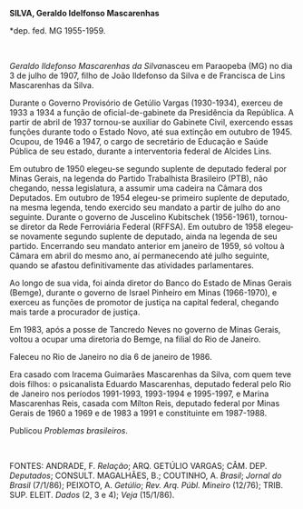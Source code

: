 **SILVA, Geraldo Idelfonso Mascarenhas**

\*dep. fed. MG 1955-1959.

 

*Geraldo Ildefonso Mascarenhas da Silva*nasceu em Paraopeba (MG) no dia
3 de julho de 1907, filho de João Ildefonso da Silva e de Francisca de
Lins Mascarenhas da Silva.

Durante o Governo Provisório de Getúlio Vargas (1930-1934), exerceu de
1933 a 1934 a função de oficial-de-gabinete da Presidência da República.
A partir de abril de 1937 tornou-se auxiliar do Gabinete Civil,
exercendo essas funções durante todo o Estado Novo, até sua extinção em
outubro de 1945. Ocupou, de 1946 a 1947, o cargo de secretário de
Educação e Saúde Pública de seu estado, durante a interventoria federal
de Alcides Lins.

Em outubro de 1950 elegeu-se segundo suplente de deputado federal por
Minas Gerais, na legenda do Partido Trabalhista Brasileiro (PTB), não
chegando, nessa legislatura, a assumir uma cadeira na Câmara dos
Deputados. Em outubro de 1954 elegeu-se primeiro suplente de deputado,
na mesma legenda, tendo exercido seu mandato a partir de julho do ano
seguinte. Durante o governo de Juscelino Kubitschek (1956-1961),
tornou-se diretor da Rede Ferroviária Federal (RFFSA). Em outubro de
1958 elegeu-se novamente segundo suplente de deputado, ainda na legenda
de seu partido. Encerrando seu mandato anterior em janeiro de 1959, só
voltou à Câmara em abril do mesmo ano, aí permanecendo até julho
seguinte, quando se afastou definitivamente das atividades
parlamentares.

Ao longo de sua vida, foi ainda diretor do Banco do Estado de Minas
Gerais (Bemge), durante o governo de Israel Pinheiro em Minas
(1966-1970), e exerceu as funções de promotor de justiça na capital
federal, chegando mais tarde a procurador de justiça.

Em 1983, após a posse de Tancredo Neves no governo de Minas Gerais,
voltou a ocupar uma diretoria do Bemge, na filial do Rio de Janeiro.

Faleceu no Rio de Janeiro no dia 6 de janeiro de 1986.

Era casado com Iracema Guimarães Mascarenhas da Silva, com quem teve
dois filhos: o psicanalista Eduardo Mascarenhas, deputado federal pelo
Rio de Janeiro nos períodos 1991-1993, 1993-1994 e 1995-1997, e Marina
Mascarenhas Reis, casada com Mílton Reis, deputado federal por Minas
Gerais de 1960 a 1969 e de 1983 a 1991 e constituinte em 1987-1988.

Publicou *Problemas brasileiros*.

 

FONTES: ANDRADE, F. *Relação*; ARQ. GETÚLIO VARGAS; CÂM. DEP.
*Deputados*; CONSULT. MAGALHÃES, B.; COUTINHO, A. *Brasil*; *Jornal do
Brasil* (7/1/86); PEIXOTO, A. *Getúlio*; *Rev. Arq. Públ. Mineiro*
(12/76); TRIB. SUP. ELEIT. *Dados* (2, 3 e 4); *Veja* (15/1/86).

 
